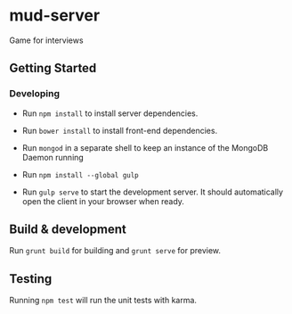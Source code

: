 # mud-server

Game for interviews

## Getting Started


### Developing

- Run `npm install` to install server dependencies.

- Run `bower install` to install front-end dependencies.

- Run `mongod` in a separate shell to keep an instance of the MongoDB Daemon running

- Run `npm install --global gulp`

- Run `gulp serve` to start the development server. It should automatically open the client in your browser when ready.

## Build & development

Run `grunt build` for building and `grunt serve` for preview.

## Testing

Running `npm test` will run the unit tests with karma.
